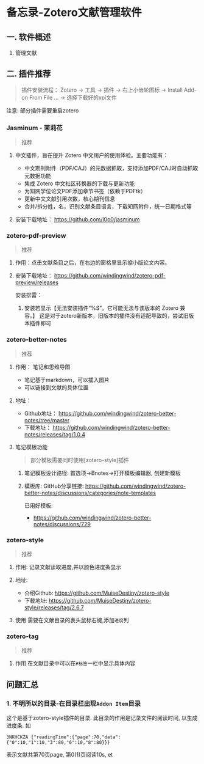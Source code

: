 # 备忘录-Zotero文献管理软件

## 一. 软件概述
1. 管理文献


## 二. 插件推荐
> 插件安装流程：
Zotero -> 工具 -> 插件 -> 右上小齿轮图标 -> Install Add-on From File ... -> 选择下载好的xpi文件

注意: 部分插件需要重启zotero

### Jasminum - 茉莉花
> 推荐
1. 中文插件，旨在提升 Zotero 中文用户的使用体验。主要功能有：
    - 中文期刊附件（PDF/CAJ）的元数据抓取，支持添加PDF/CAJ时自动抓取元数据功能
    - 集成 Zotero 中文社区转换器的下载与更新功能
    - 为知网学位论文PDF添加章节书签（依赖于PDFtk）
    - 更新中文文献引用次数，核心期刊信息
    - 合并/拆分姓，名，识别文献条目语言，下载知网附件，统一日期格式等

2. 安装下载地址：
    https://github.com/l0o0/jasminum


### zotero-pdf-preview
> 推荐
1. 作用：点击文献条目之后，在右边的窗格里显示缩小版论文内容。

2. 安装下载地址：
    https://github.com/windingwind/zotero-pdf-preview/releases

    安装排雷：
    1. 安装若显示【无法安装插件“%S”。它可能无法与该版本的 Zotero 兼容。】
        这是对于zotero新版本，旧版本的插件没有适配导致的，尝试旧版本插件即可


### zotero-better-notes
> 推荐
1. 作用：
    笔记和思维导图
    + 笔记基于markdown，可以插入图片
    + 可以链接到文献的具体位置
    
2. 地址： 
    + Github地址：
        https://github.com/windingwind/zotero-better-notes/tree/master
    + 下载地址： 
        https://github.com/windingwind/zotero-better-notes/releases/tag/1.0.4


3. 笔记模板功能
    > 部分模板需要同时使用[zotero-style]插件
    1. 笔记模板设计路径:
        首选项->Bnotes->打开模板编辑器, 创建新模板
    2. 模板库: 
        GitHub分享链接: https://github.com/windingwind/zotero-better-notes/discussions/categories/note-templates
        
        已用好模板: 
        + https://github.com/windingwind/zotero-better-notes/discussions/729


 

### zotero-style
> 推荐
1. 作用:
    记录文献读取进度,并以颜色进度条显示

2. 地址:
    + 介绍Github:
        https://github.com/MuiseDestiny/zotero-style
    + 下载地址:
        https://github.com/MuiseDestiny/zotero-style/releases/tag/2.6.7

3. 使用
    需要在文献目录的表头鼠标右键,添加`进度`列


### zotero-tag
> 推荐
1. 作用
    在文献目录中可以在`#标签`一栏中显示具体内容
    
        


## 问题汇总
### 1. 不明所以的目录-在目录栏出现`Addon Item`目录
这个是基于zotero-style插件的目录. 此目录的作用是记录文件的阅读时间, 以生成进度条.
如
```
3NKHCKZA {"readingTime":{"page":70,"data":{"0":10,"1":10,"3":80,"6":10,"8":80}}}
```
表示文献共第70页page, 第0(1)页阅读10s, et